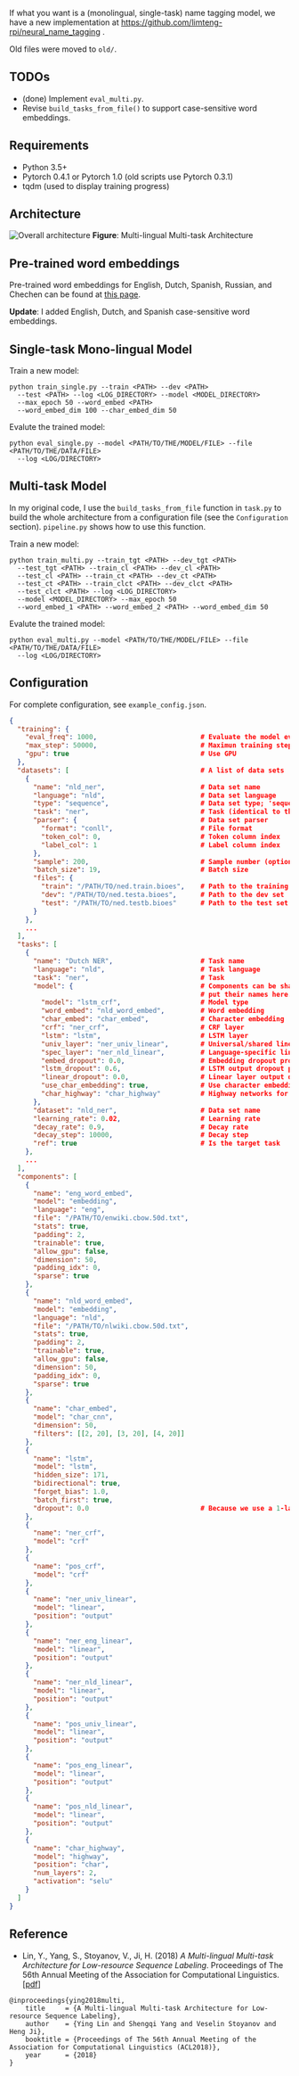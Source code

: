 If what you want is a (monolingual, single-task) name tagging model, we have a new implementation at https://github.com/limteng-rpi/neural_name_tagging .

Old files were moved to `old/`.

## TODOs

* (done) Implement `eval_multi.py`.
* Revise `build_tasks_from_file()` to support case-sensitive word embeddings.

## Requirements
* Python 3.5+
* Pytorch 0.4.1 or Pytorch 1.0 (old scripts use Pytorch 0.3.1)
* tqdm (used to display training progress)

## Architecture
![Overall architecture](https://github.com/limteng-rpi/mlmt/blob/master/image/framework.png)
**Figure**: Multi-lingual Multi-task Architecture

## Pre-trained word embeddings

Pre-trained word embeddings for English, Dutch, Spanish, Russian, and Chechen can be found at [this page](http://www.limteng.com/research/2018/05/14/pretrained-word-embeddings.html).

**Update**: I added English, Dutch, and Spanish case-sensitive word embeddings.

## Single-task Mono-lingual Model

Train a new model:

```
python train_single.py --train <PATH> --dev <PATH>
  --test <PATH> --log <LOG_DIRECTORY> --model <MODEL_DIRECTORY>
  --max_epoch 50 --word_embed <PATH>
  --word_embed_dim 100 --char_embed_dim 50
```

Evalute the trained model:

```
python eval_single.py --model <PATH/TO/THE/MODEL/FILE> --file <PATH/TO/THE/DATA/FILE>
  --log <LOG/DIRECTORY>
```

## Multi-task Model

In my original code, I use the `build_tasks_from_file` function in `task.py` to build the whole architecture from a configuration file (see the `Configuration` section). `pipeline.py` shows how to use this function.

Train a new model:

```
python train_multi.py --train_tgt <PATH> --dev_tgt <PATH> 
  --test_tgt <PATH> --train_cl <PATH> --dev_cl <PATH>
  --test_cl <PATH> --train_ct <PATH> --dev_ct <PATH>
  --test_ct <PATH> --train_clct <PATH> --dev_clct <PATH>
  --test_clct <PATH> --log <LOG_DIRECTORY>
  --model <MODEL_DIRECTORY> --max_epoch 50
  --word_embed_1 <PATH> --word_embed_2 <PATH> --word_embed_dim 50
```

Evalute the trained model:

```
python eval_multi.py --model <PATH/TO/THE/MODEL/FILE> --file <PATH/TO/THE/DATA/FILE>
  --log <LOG/DIRECTORY>
```

## Configuration

For complete configuration, see `example_config.json`.

```json
{
  "training": {
    "eval_freq": 1000,                          # Evaluate the model every <eval_freq> global step
    "max_step": 50000,                          # Maximun training step
    "gpu": true                                 # Use GPU
  },
  "datasets": [                                 # A list of data sets
    {
      "name": "nld_ner",                        # Data set name
      "language": "nld",                        # Data set language 
      "type": "sequence",                       # Data set type; 'sequence' is the only supported value though
      "task": "ner",                            # Task (identical to the 'task' value of the corresponding task)
      "parser": {                               # Data set parser
        "format": "conll",                      # File format
        "token_col": 0,                         # Token column index
        "label_col": 1                          # Label column index
      },
      "sample": 200,                            # Sample number (optional): 'all', int, or float
      "batch_size": 19,                         # Batch size
      "files": {
        "train": "/PATH/TO/ned.train.bioes",    # Path to the training set 
        "dev": "/PATH/TO/ned.testa.bioes",      # Path to the dev set
        "test": "/PATH/TO/ned.testb.bioes"      # Path to the test set (optional)
      }
    },
    ...
  ],
  "tasks": [
    {
      "name": "Dutch NER",                      # Task name
      "language": "nld",                        # Task language
      "task": "ner",                            # Task
      "model": {                                # Components can be shared and are configured in 'components'. Just 
                                                # put their names here.
        "model": "lstm_crf",                    # Model type
        "word_embed": "nld_word_embed",         # Word embedding
        "char_embed": "char_embed",             # Character embedding
        "crf": "ner_crf",                       # CRF layer
        "lstm": "lstm",                         # LSTM layer
        "univ_layer": "ner_univ_linear",        # Universal/shared linear layer
        "spec_layer": "ner_nld_linear",         # Language-specific linear layer
        "embed_dropout": 0.0,                   # Embedding dropout probability
        "lstm_dropout": 0.6,                    # LSTM output dropout probability
        "linear_dropout": 0.0,                  # Linear layer output dropout probability
        "use_char_embedding": true,             # Use character embeddings
        "char_highway": "char_highway"          # Highway networks for character embeddings
      },
      "dataset": "nld_ner",                     # Data set name
      "learning_rate": 0.02,                    # Learning rate
      "decay_rate": 0.9,                        # Decay rate
      "decay_step": 10000,                      # Decay step
      "ref": true                               # Is the target task
    },
    ...
  ],
  "components": [
    {
      "name": "eng_word_embed",
      "model": "embedding",
      "language": "eng",
      "file": "/PATH/TO/enwiki.cbow.50d.txt",
      "stats": true,
      "padding": 2,
      "trainable": true,
      "allow_gpu": false,
      "dimension": 50,
      "padding_idx": 0,
      "sparse": true
    },
    {
      "name": "nld_word_embed",
      "model": "embedding",
      "language": "nld",
      "file": "/PATH/TO/nlwiki.cbow.50d.txt",
      "stats": true,
      "padding": 2,
      "trainable": true,
      "allow_gpu": false,
      "dimension": 50,
      "padding_idx": 0,
      "sparse": true
    },
    {
      "name": "char_embed",
      "model": "char_cnn",
      "dimension": 50,
      "filters": [[2, 20], [3, 20], [4, 20]]
    },
    {
      "name": "lstm",
      "model": "lstm",
      "hidden_size": 171,
      "bidirectional": true,
      "forget_bias": 1.0,
      "batch_first": true,
      "dropout": 0.0                            # Because we use a 1-layer LSTM. This value doesn't have any effect.
    },
    {
      "name": "ner_crf",
      "model": "crf"
    },
    {
      "name": "pos_crf",
      "model": "crf"
    },
    {
      "name": "ner_univ_linear",
      "model": "linear",
      "position": "output"
    },
    {
      "name": "ner_eng_linear",
      "model": "linear",
      "position": "output"
    },
    {
      "name": "ner_nld_linear",
      "model": "linear",
      "position": "output"
    },
    {
      "name": "pos_univ_linear",
      "model": "linear",
      "position": "output"
    },
    {
      "name": "pos_eng_linear",
      "model": "linear",
      "position": "output"
    },
    {
      "name": "pos_nld_linear",
      "model": "linear",
      "position": "output"
    },
    {
      "name": "char_highway",
      "model": "highway",
      "position": "char",
      "num_layers": 2,
      "activation": "selu"
    }
  ]
}
```

## Reference

- Lin, Y., Yang, S., Stoyanov, V., Ji, H. (2018) *A Multi-lingual Multi-task Architecture for Low-resource Sequence Labeling*. Proceedings of The 56th Annual Meeting of the Association for Computational Linguistics. \[[pdf](http://nlp.cs.rpi.edu/paper/multilingualmultitask.pdf)\]

```
@inproceedings{ying2018multi,
    title     = {A Multi-lingual Multi-task Architecture for Low-resource Sequence Labeling},
    author    = {Ying Lin and Shengqi Yang and Veselin Stoyanov and Heng Ji},
    booktitle = {Proceedings of The 56th Annual Meeting of the Association for Computational Linguistics (ACL2018)},
    year      = {2018}
}
```
